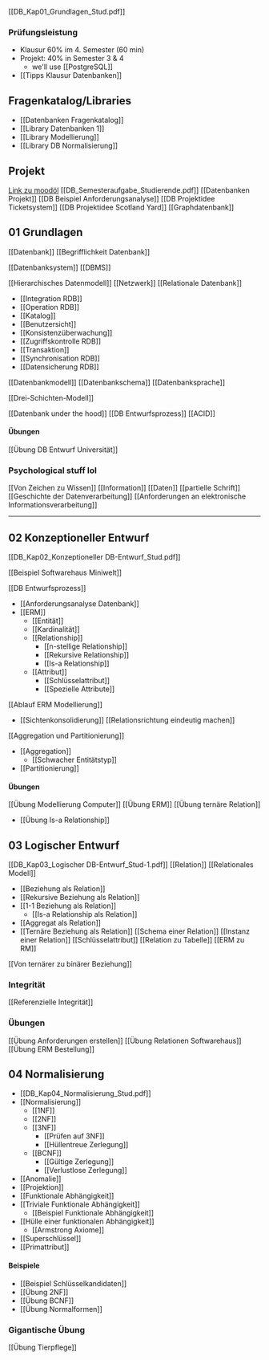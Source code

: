 [[DB_Kap01_Grundlagen_Stud.pdf]]

### Prüfungsleistung
- Klausur 60% im 4. Semester (60 min)
- Projekt: 40% in Semester 3 & 4 
	- we'll use [[PostgreSQL]]
- [[Tipps Klausur Datenbanken]]


## Fragenkatalog/Libraries
- [[Datenbanken Fragenkatalog]]
- [[Library Datenbanken 1]]
- [[Library Modellierung]]
- [[Library DB Normalisierung]]
## Projekt
[Link zu moodöl](https://elearning.dhbw-stuttgart.de/moodle/mod/folder/view.php?id=394622)
[[DB_Semesteraufgabe_Studierende.pdf]]
[[Datenbanken Projekt]]
[[DB Beispiel Anforderungsanalyse]]
[[DB Projektidee Ticketsystem]]
[[DB Projektidee Scotland Yard]]
[[Graphdatenbank]]

## 01 Grundlagen
[[Datenbank]]
[[Begrifflichkeit Datenbank]]

[[Datenbanksystem]]
[[DBMS]]

[[Hierarchisches Datenmodell]]
[[Netzwerk]]
[[Relationale Datenbank]]
- [[Integration RDB]]
- [[Operation RDB]]
- [[Katalog]]
- [[Benutzersicht]]
- [[Konsistenzüberwachung]]
- [[Zugriffskontrolle RDB]]
- [[Transaktion]]
- [[Synchronisation RDB]]
- [[Datensicherung RDB]]

[[Datenbankmodell]]
[[Datenbankschema]]
[[Datenbanksprache]]

[[Drei-Schichten-Modell]]

[[Datenbank under the hood]]
[[DB Entwurfsprozess]]
[[ACID]]

#### Übungen
[[Übung DB Entwurf Universität]]
### Psychological stuff lol
[[Von Zeichen zu Wissen]]
[[Information]]
[[Daten]]
[[partielle Schrift]]
[[Geschichte der Datenverarbeitung]]
[[Anforderungen an elektronische Informationsverarbeitung]]

---
## 02 Konzeptioneller Entwurf
[[DB_Kap02_Konzeptioneller DB-Entwurf_Stud.pdf]]

[[Beispiel Softwarehaus Miniwelt]]

[[DB Entwurfsprozess]]
- [[Anforderungsanalyse Datenbank]]
- [[ERM]]
	- [[Entität]]
	- [[Kardinalität]]
	- [[Relationship]]
		- [[n-stellige Relationship]]
		- [[Rekursive Relationship]]
		- [[Is-a Relationship]]
	- [[Attribut]]
		- [[Schlüsselattribut]]
		- [[Spezielle Attribute]]

[[Ablauf ERM Modellierung]]
- [[Sichtenkonsolidierung]]
[[Relationsrichtung eindeutig machen]]

[[Aggregation und Partitionierung]]
- [[Aggregation]]
	- [[Schwacher Entitätstyp]]
- [[Partitionierung]]

#### Übungen
[[Übung Modellierung Computer]]
[[Übung ERM]]
[[Übung ternäre Relation]]
- [[Übung Is-a Relationship]]

## 03 Logischer Entwurf
[[DB_Kap03_Logischer DB-Entwurf_Stud-1.pdf]]
[[Relation]]
[[Relationales Modell]]
- [[Beziehung als Relation]]
- [[Rekursive Beziehung als Relation]]
- [[1-1 Beziehung als Relation]]
	- [[Is-a Relationship als Relation]]
- [[Aggregat als Relation]]
- [[Ternäre Beziehung als Relation]]
[[Schema einer Relation]]
[[Instanz einer Relation]]
[[Schlüsselattribut]]
[[Relation zu Tabelle]]
[[ERM zu RM]]

[[Von ternärer zu binärer Beziehung]]
### Integrität
[[Referenzielle Integrität]]

### Übungen
[[Übung Anforderungen erstellen]]
[[Übung Relationen Softwarehaus]]
[[Übung ERM Bestellung]]

## 04 Normalisierung
- [[DB_Kap04_Normalisierung_Stud.pdf]]
- [[Normalisierung]]
	- [[1NF]]
	- [[2NF]]
	- [[3NF]]
		- [[Prüfen auf 3NF]]
		- [[Hüllentreue Zerlegung]]
	- [[BCNF]]
		- [[Gültige Zerlegung]]
		- [[Verlustlose Zerlegung]]
- [[Anomalie]]
- [[Projektion]]
- [[Funktionale Abhängigkeit]]
- [[Triviale Funktionale Abhängigkeit]]
	- [[Beispiel Funktionale Abhängigkeit]]
- [[Hülle einer funktionalen Abhängigkeit]]
	- [[Armstrong Axiome]]
- [[Superschlüssel]]
- [[Primattribut]]

#### Beispiele
- [[Beispiel Schlüsselkandidaten]]
- [[Übung 2NF]]
- [[Übung BCNF]]
- [[Übung Normalformen]]

### Gigantische Übung
[[Übung Tierpflege]]